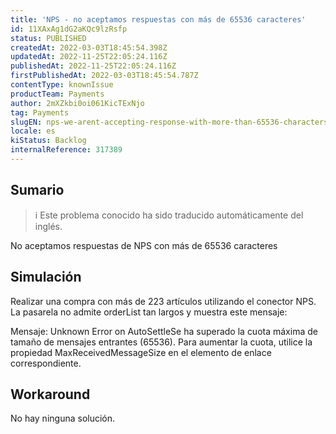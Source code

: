 ```yaml
---
title: 'NPS - no aceptamos respuestas con más de 65536 caracteres'
id: 11XAxAg1dG2aKQc9lzRsfp
status: PUBLISHED
createdAt: 2022-03-03T18:45:54.398Z
updatedAt: 2022-11-25T22:05:24.116Z
publishedAt: 2022-11-25T22:05:24.116Z
firstPublishedAt: 2022-03-03T18:45:54.787Z
contentType: knownIssue
productTeam: Payments
author: 2mXZkbi0oi061KicTExNjo
tag: Payments
slugEN: nps-we-arent-accepting-response-with-more-than-65536-characters
locale: es
kiStatus: Backlog
internalReference: 317389
---
```


## Sumario

>ℹ️ Este problema conocido ha sido traducido automáticamente del inglés.


No aceptamos respuestas de NPS con más de 65536 caracteres



## Simulación


Realizar una compra con más de 223 artículos utilizando el conector NPS. La pasarela no admite orderList tan largos y muestra este mensaje:

Mensaje: Unknown Error on AutoSettleSe ha superado la cuota máxima de tamaño de mensajes entrantes (65536). Para aumentar la cuota, utilice la propiedad MaxReceivedMessageSize en el elemento de enlace correspondiente.



## Workaround


No hay ninguna solución.

